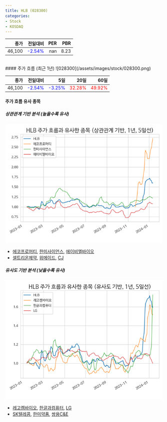 ```yaml
---
title: HLB (028300)
categories:
- Stock
- KOSDAQ
---
```


|종가|전일대비|PER|PBR|
|---:|-------:|--:|---:|
|46,100|<span style="color: blue">-2.54%</span>|nan|8.23|

<!-- more -->
<br>
#### 주가 흐름 (최근 1년)
![028300](/assets/images/stock/028300.png)

|종가|전일대비|5일|20일|60일|
|---:|-------:|--:|---:|---:|
|46,100|<span style="color: blue">-2.54%</span>|<span style="color: blue">-3.25%</span>|<span style="color: red">32.28%</span>|<span style="color: red">49.92%</span>|

<!-- more -->

#### 주가 흐름 유사 종목

##### 상관관계 기반 분석 (높을수록 유사)
![028300](/assets/images/stock/028300_corr.png)
- [에코프로머티](/450080/), [한미사이언스](/008930/), [에이비엘바이오](/298380/)
- [셀트리온제약](/068760/), [위메이드](/112040/), [CJ](/001040/)

##### 유사도 기반 분석 (낮을수록 유사)	
![028300](/assets/images/stock/028300_sim.png)
- [레고켐바이오](/141080/), [한글과컴퓨터](/030520/), [LG](/003550/)
- [SK텔레콤](/017670/), [한미약품](/128940/), [쌍용C&E](/003410/)